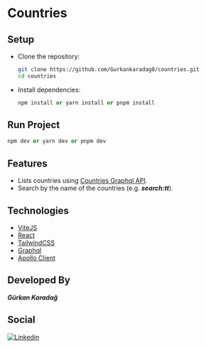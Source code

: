 # Countries

## Setup

-   Clone the repository:
    ```bash
    git clone https://github.com/Gurkankaradag0/countries.git
    cd countries
    ```
-   Install dependencies:

    ```python
    npm install or yarn install or pnpm install
    ```

## Run Project

```python
npm dev or yarn dev or pnpm dev
```

## Features

-   Lists countries using [Countries Graphql API](https://studio.apollographql.com/public/countries/variant/current/home).
-   Search by the name of the countries (e.g. **_search:tt_**).

## Technologies

-   [ViteJS](https://vitejs.dev/)
-   [React](https://react.dev/)
-   [TailwindCSS](https://tailwindcss.com/)
-   [Graphql](https://graphql.org/)
-   [Apollo Client](https://apollographql.com/client/)

## Developed By

**_Gürkan Karadağ_**

## Social

[![Linkedin](https://img.shields.io/badge/linkedin-%230077B5.svg?&style=for-the-badge&logo=linkedin&logoColor=white)](https://www.linkedin.com/in/gurkankaradag/)
